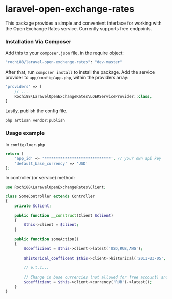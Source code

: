 # laravel-open-exchange-rates

This package provides a simple and convenient interface for working with the Open Exchange Rates service. Currently supports free endpoints.
### Installation Via Composer

Add this to your `composer.json` file, in the require object:
```sh
"rochi88/laravel-open-exchange-rates": "dev-master"
```
After that, run `composer install` to install the package.
Add the service provider to `app/config/app.php`, within the providers array:
```php
'providers' => [
    // ...
    Rochi88\LaravelOpenExchangeRates\LOERServiceProvider::class,
]
```
Lastly, publish the config file.

```sh
php artisan vendor:publish
```
### Usage example
In `config/loer.php`
```php
return [
    'app_id' => '*****************************', // your own api key
    'default_base_currency' => 'USD'
];
```
In controller (or service) method:
```php
use Rochi88\LaravelOpenExchangeRates\Client;

class SomeController extends Controller
{
    private $client;
    
    public function __construct(Client $client)
    {
        $this->client = $client;
    }
    
    public function someAction()
    {
        $coefficient = $this->client->latest('USD,RUB,AWG');
        
        $historical_coefficent $this->client->historical('2011-03-05', 'USD,RUB,AWG');
        
        // e.t.c...
        
        // Change in base currencies (not allowed for free account) and requests for the coefficients of all currencies relative to.
        $coefficient = $this->client->currency('RUB')->latest();
    }
}
```
